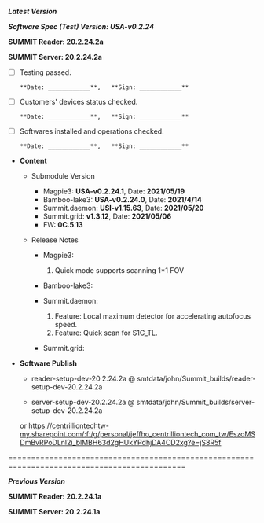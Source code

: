 




***Latest Version***

***Software Spec (Test) Version: USA-v0.2.24***

**SUMMIT Reader: 20.2.24.2a**

**SUMMIT Server: 20.2.24.2a**

* [ ] Testing passed.

      **Date: ____________**,   **Sign: ____________**

* [ ] Customers' devices status checked.

      **Date: ____________**,   **Sign: ____________**

* [ ] Softwares installed and operations checked.

      **Date: ____________**,   **Sign: ____________**

*  **Content**  
    *  Submodule Version  
        *  Magpie3: **USA-v0.2.24.1**,          Date: **2021/05/19**  
        *  Bamboo-lake3: **USA-v0.2.24.0**,          Date: **2021/4/14**  
        *  Summit.daemon: **USI-v1.15.63**,          Date: **2021/05/20**  
        *  Summit.grid: **v1.3.12**,          Date: **2021/05/06**  
        *  FW: **0C.5.13**

    *  Release Notes  
        *  Magpie3:  
            1. Quick mode supports scanning 1*1 FOV
  
        *  Bamboo-lake3:
  
        *  Summit.daemon:  
            1. Feature: Local maximum detector for accelerating autofocus speed.  
            2. Feature: Quick scan for S1C_TL.
  
        *  Summit.grid:
  
* **Software Publish** 

    * reader-setup-dev-20.2.24.2a @ smtdata/john/Summit_builds/reader-setup-dev-20.2.24.2a

    * server-setup-dev-20.2.24.2a @ smtdata/john/Summit_builds/server-setup-dev-20.2.24.2a

    or https://centrilliontechtw-my.sharepoint.com/:f:/g/personal/jeffho_centrilliontech_com_tw/EszoMSDmBvRPoDLnl2i_blMBH63d2gHUkYPdhjDA4CD2xg?e=jS8R5f

=============================================================================================

***Previous Version***

**SUMMIT Reader: 20.2.24.1a**

**SUMMIT Server: 20.2.24.1a**